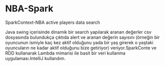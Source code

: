 # NBA-Spark
SparkContext-NBA active players data search 

Java swing içerisinde dinamik bir search yapılarak aranan değerler csv dosyasında bulundukça çıktıda alert ve aranan değerin sayısını (örneğin bir oyuncunun ismiyle kaç kez aktif olduğunu yada bir yaş girerek o yaştaki oyuncuların ne kadar aktif olduğunu bize getiriyor) veriyor.SparkConte ve RDD kullanarak Lambda mimarisi ile basit bir veri kullanma uygulaması.IntelliJ kullandım.
